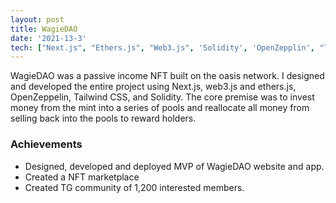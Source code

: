 ```yaml
---
layout: post
title: WagieDAO
date: '2021-13-3'
tech: ["Next.js", "Ethers.js", "Web3.js", 'Solidity', 'OpenZepplin', "TailwindCss"]
---
```


WagieDAO was a passive income NFT built on the oasis network. I designed and developed the entire project using Next.js, web3.js and ethers.js, OpenZeppelin, Tailwind CSS, and Solidity. The core premise was to invest money from the mint into a series of pools and reallocate all money from selling back into the pools to reward holders.


### Achievements

* Designed, developed and deployed MVP of WagieDAO website and app.
* Created a NFT marketplace
* Created TG community of 1,200 interested members. 








